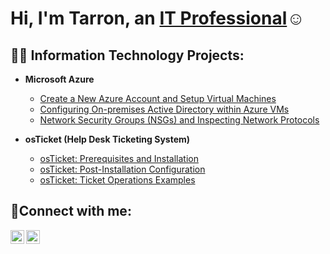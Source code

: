 <h1>Hi, I'm Tarron, an <a href="https://linkedin.com/in/tarronacuff">IT Professional</a>☺</h1>

<h2>👨‍💻 Information Technology Projects:</h2>

- <b>Microsoft Azure</b>
  - [Create a New Azure Account and Setup Virtual Machines](https://github.com/tarronacuff/new-azure-account)
  - [Configuring On-premises Active Directory within Azure VMs](https://github.com/tarronacuff/configure-ad)
  - [Network Security Groups (NSGs) and Inspecting Network Protocols](https://github.com/tarronacuff/azure-network-protocols)
  
- <b>osTicket (Help Desk Ticketing System)</b>
  - [osTicket: Prerequisites and Installation](https://github.com/tarronacuff/osticket-prereqs)
  - [osTicket: Post-Installation Configuration](https://github.com/tarronacuff/osTicket-Configuration)
  - [osTicket: Ticket Operations Examples](https://github.com/tarronacuff/osTicket-Ticket-Operations)


<h2>🤳Connect with me:</h2>


[<img align="left" alt="Tarron | LinkedIn" width="22px" src="https://cdn.jsdelivr.net/npm/simple-icons@v3/icons/linkedin.svg" />][linkedin]
[<img align="left" alt="Tarron | Instagram" width="22px" src="https://cdn.jsdelivr.net/npm/simple-icons@v3/icons/instagram.svg" />][instagram]


[linkedin]: https://linkedin.com/in/tarronacuff
[instagram]: https://www.instagram.com/tarronacuff

